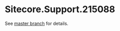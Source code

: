 # Sitecore.Support.215088

See [master branch](https://github.com/sitecoresupport/Sitecore.Support.215088) for details.